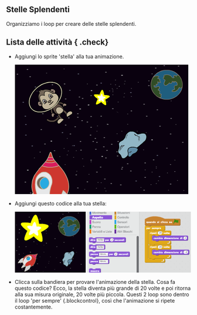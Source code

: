 ## Stelle Splendenti

Organizziamo i loop per creare delle stelle splendenti.

## Lista delle attività { .check}

+ Aggiungi lo sprite 'stella' alla tua animazione.

	![screenshot](images/space-star-sprite.png)

+ Aggiungi questo codice alla tua stella:

	![screenshot](images/space-star.png)

+ Clicca sulla bandiera per provare l'animazione della stella. Cosa fa questo codice? Ecco, la stella diventa più grande di 20 volte e poi ritorna alla sua misura originale, 20 volte più piccola. Questi 2 loop sono dentro il loop 'per sempre' {.blockcontrol}, così che l'animazione si ripete costantemente.
